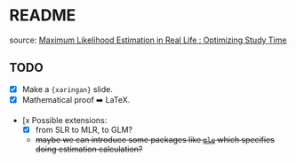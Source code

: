 # README

source: [Maximum Likelihood Estimation in Real Life : Optimizing Study Time](https://towardsdatascience.com/maximum-likelihood-estimation-in-real-life-optimizing-study-time-d5cc083d25b4)

## TODO

- [x] Make a `{xaringan}` slide.
- [x] Mathematical proof ➡️ LaTeX.
- [x Possible extensions: 
  - [x] from SLR to MLR, to GLM?
  - ~~maybe we can introduce some packages like [`mle`](https://stat.ethz.ch/R-manual/R-patched/library/stats4/html/mle.html) which specifies doing estimation calculation?~~
